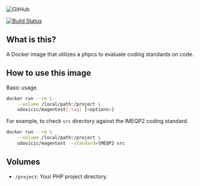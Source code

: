 ![GitHub](https://img.shields.io/github/license/mashape/apistatus.svg)

[![Build Status](https://travis-ci.org/udovicic/magento-static-test.svg?branch=master)](https://travis-ci.org/udovicic/magento-static-test)

## What is this?

A Docker image that utilizes a phpcs to evaluate coding standards on code.

## How to use this image

Basic usage.

```sh
docker run --rm \
    --volume /local/path:/project \
    udovicic/magentost[:tag] [<options>]
```

For example, to check `src` directory against the lMEQP2 coding standard.

```sh
docker run --rm \
    --volume /local/path:/project \
    udovicic/magentost --standard=lMEQP2 src
```

## Volumes

* `/project`: Your PHP project directory.
